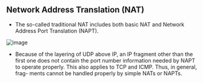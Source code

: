 ## Network Address Translation (NAT)
* The so-called traditional NAT includes both basic NAT and Network Address Port Translation (NAPT).

![image](https://user-images.githubusercontent.com/46720890/119988019-3b24e380-bff8-11eb-936e-a45f9d8cca5f.png)

* Because of the layering of UDP above IP, an IP fragment other than the first one does not contain the port number information needed by NAPT to operate properly. This also applies to TCP and ICMP. Thus, in general, frag- ments cannot be handled properly by simple NATs or NAPTs.
